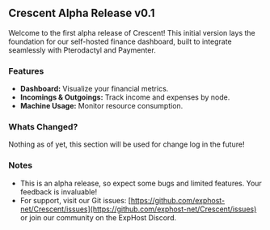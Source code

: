 ## Crescent Alpha Release v0.1

Welcome to the first alpha release of Crescent! This initial version lays the foundation for our self-hosted finance dashboard, built to integrate seamlessly with Pterodactyl and Paymenter.

### Features

* **Dashboard:** Visualize your financial metrics.
* **Incomings & Outgoings:** Track income and expenses by node.
* **Machine Usage:** Monitor resource consumption.

### Whats Changed?

Nothing as of yet, this section will be used for change log in the future!

### Notes

* This is an alpha release, so expect some bugs and limited features. Your feedback is invaluable!
* For support, visit our Git issues: [https://github.com/exphost-net/Crescent/issues](https://github.com/exphost-net/Crescent/issues) or join our community on the ExpHost Discord.
